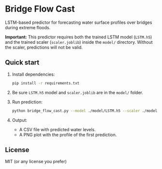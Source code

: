 # Bridge Flow Cast

LSTM-based predictor for forecasting water surface profiles over bridges during extreme floods.

**Important:** This predictor requires both the trained LSTM model (`LSTM.h5`) and the trained scaler (`scaler.joblib`) inside the `model/` directory. Without the scaler, predictions will not be valid.

## Quick start
1. Install dependencies:
   ```bash
   pip install -r requirements.txt
   ```

2. Be sure `LSTM.h5` model and `scaler.joblib` are in the `model/` folder.

3. Run prediction:
   ```bash
   python bridge_flow_cast.py --model ./model/LSTM.h5 --scaler ./model/scaler.joblib --input sample/sample_input.csv --out sample/predictions.csv
   ```

4. Output:
   - A CSV file with predicted water levels.
   - A PNG plot with the profile of the first prediction.

## License
MIT (or any license you prefer)
